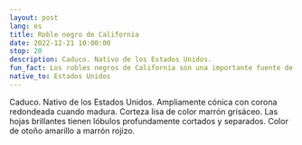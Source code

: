 ```yaml
---
layout: post
lang: es
title: Roble negro de California
date: 2022-12-21 10:00:00
stop: 20
description: Caduco. Nativo de los Estados Unidos.
fun_fact: Los robles negros de California son una importante fuente de alimento y refugio para los animales de California; las 68 aves de las montañas Tehachapi se alimentan de este roble
native_to: Estados Unidos
---
```

Caduco. Nativo de los Estados Unidos. Ampliamente cónica con corona redondeada cuando madura. Corteza lisa de color marrón grisáceo. Las hojas brillantes tienen lóbulos profundamente cortados y separados. Color de otoño amarillo a marrón rojizo.
